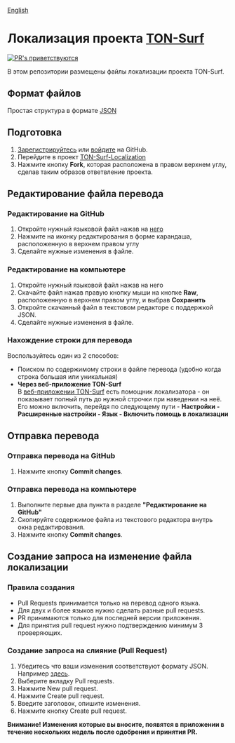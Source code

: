 [English](./README.md)

# Локализация проекта [TON-Surf](https://ton.surf)

[![PR's приветствуются](https://img.shields.io/badge/PRs-welcome-brightgreen.svg?style=flat-square)](http://makeapullrequest.com)

В этом репозитории размещены файлы локализации проекта TON-Surf.

## Формат файлов

Простая структура в формате [JSON](https://ru.wikipedia.org/wiki/JSON)

## Подготовка

1. [Зарегистрируйтесь](https://github.com/signup) или [войдите](https://github.com/login) на GitHub.
2. Перейдите в проект [TON-Surf-Localization](https://github.com/tonlabs/TON-Surf-Localization)
3. Нажмите кнопку **Fork**, которая расположена в правом верхнем углу, сделав таким образов ответвление проекта.

## Редактирование файла перевода

### Редактирование на GitHub

1. Откройте нужный языковой файл нажав на [него](https://github.com/tonlabs/TON-Surf-Localization/tree/development/src)
2. Нажмите на иконку редактирования в форме карандаша, расположенную в верхнем правом углу
3. Сделайте нужные изменения в файле.

### Редактирование на компьютере

1. Откройте нужный языковой файл нажав на него
2. Скачайте файл нажав правую кнопку мыши на кнопке **Raw**, расположенную в верхнем правом углу, и выбрав **Сохранить**
3. Откройте скачанный файл в текстовом редакторе с поддержкой JSON.
4. Сделайте нужные изменения в файле.

### Нахождение строки для перевода

Воспользуйтесь один из 2 способов:

-   Поиском по содержимому строки в файле перевода (удобно когда строка большая или уникальная)
-   **Через веб-приложение TON-Surf**  
    В [веб-приложении TON-Surf](https://beta.ton.surf) есть помощник локализатора - он показывает полный путь до нужной строчки при наведении на неё.
    Его можно включить, перейдя по следующему пути - **Настройки - Расширенные настройки - Язык - Включить помощь в локализации**

## Отправка перевода

### Отправка перевода на GitHub

1. Нажмите кнопку **Commit changes**.

### Отправка перевода на компьютере

1. Выполните первые два пункта в разделе **"Редактирование на GitHub"**
2. Скопируйте содержимое файла из текcтового редактора внутрь окна редактирования.
3. Нажмите кнопку **Commit changes**.

## Создание запроса на изменение файла локализации

### Правила создания

-   Pull Requests принимается только на перевод одного языка.
-   Для двух и более языков нужно сделать разные pull requests.
-   PR принимаются только для последней версии приложения.
-   Для принятия pull request нужно подтверждению минимум 3 проверяющих.

### Создание запроса на слияние (Pull Request)

1. Убедитесь что ваши изменения соответствуют формату JSON. Например [здесь](https://jsonformatter.curiousconcept.com/).
2. Выберите вкладку Pull requests.
3. Нажмите New pull request.
4. Нажмите Create pull request.
5. Введите заголовок, опишите изменения.
6. Нажмите кнопку Create pull request.

**Внимание! Изменения которые вы вносите, появятся в приложении в течение нескольких недель после одобрения и принятия PR.**
